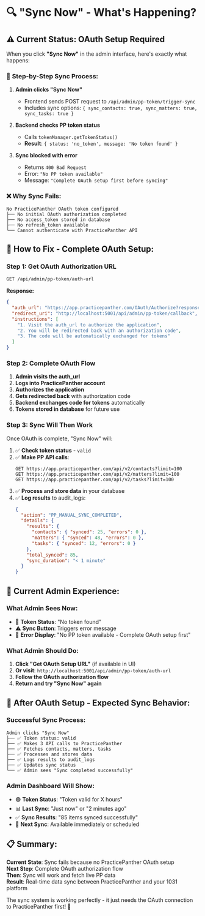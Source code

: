 # 🔍 "Sync Now" - What's Happening?

## ⚠️ **Current Status: OAuth Setup Required**

When you click **"Sync Now"** in the admin interface, here's exactly what happens:

### 🚀 **Step-by-Step Sync Process:**

1. **Admin clicks "Sync Now"** 
   - Frontend sends POST request to `/api/admin/pp-token/trigger-sync`
   - Includes sync options: `{ sync_contacts: true, sync_matters: true, sync_tasks: true }`

2. **Backend checks PP token status**
   - Calls `tokenManager.getTokenStatus()`
   - **Result**: `{ status: 'no_token', message: 'No token found' }`

3. **Sync blocked with error**
   - Returns `400 Bad Request`
   - Error: `"No PP token available"`
   - Message: `"Complete OAuth setup first before syncing"`

### ❌ **Why Sync Fails:**
```
No PracticePanther OAuth token configured
├── No initial OAuth authorization completed
├── No access_token stored in database
├── No refresh_token available
└── Cannot authenticate with PracticePanther API
```

## 🔧 **How to Fix - Complete OAuth Setup:**

### **Step 1: Get OAuth Authorization URL**
```bash
GET /api/admin/pp-token/auth-url
```
**Response:**
```json
{
  "auth_url": "https://app.practicepanther.com/OAuth/Authorize?response_type=code&client_id=YOUR_CLIENT_ID&redirect_uri=...",
  "redirect_uri": "http://localhost:5001/api/admin/pp-token/callback",
  "instructions": [
    "1. Visit the auth_url to authorize the application",
    "2. You will be redirected back with an authorization code", 
    "3. The code will be automatically exchanged for tokens"
  ]
}
```

### **Step 2: Complete OAuth Flow**
1. **Admin visits the auth_url**
2. **Logs into PracticePanther account** 
3. **Authorizes the application**
4. **Gets redirected back** with authorization code
5. **Backend exchanges code for tokens** automatically
6. **Tokens stored in database** for future use

### **Step 3: Sync Will Then Work**
Once OAuth is complete, "Sync Now" will:

1. ✅ **Check token status** - `valid`
2. ✅ **Make PP API calls**:
   ```
   GET https://app.practicepanther.com/api/v2/contacts?limit=100
   GET https://app.practicepanther.com/api/v2/matters?limit=100  
   GET https://app.practicepanther.com/api/v2/tasks?limit=100
   ```
3. ✅ **Process and store data** in your database
4. ✅ **Log results** to audit_logs:
   ```json
   {
     "action": "PP_MANUAL_SYNC_COMPLETED",
     "details": {
       "results": {
         "contacts": { "synced": 25, "errors": 0 },
         "matters": { "synced": 48, "errors": 0 },
         "tasks": { "synced": 12, "errors": 0 }
       },
       "total_synced": 85,
       "sync_duration": "< 1 minute"
     }
   }
   ```

## 🎯 **Current Admin Experience:**

### **What Admin Sees Now:**
- 🔴 **Token Status**: "No token found"
- ⚠️ **Sync Button**: Triggers error message
- 📝 **Error Display**: "No PP token available - Complete OAuth setup first"

### **What Admin Should Do:**
1. **Click "Get OAuth Setup URL"** (if available in UI)
2. **Or visit**: `http://localhost:5001/api/admin/pp-token/auth-url`
3. **Follow the OAuth authorization flow**
4. **Return and try "Sync Now" again**

## 🚀 **After OAuth Setup - Expected Sync Behavior:**

### **Successful Sync Process:**
```
Admin clicks "Sync Now"
├── ✅ Token status: valid
├── ✅ Makes 3 API calls to PracticePanther
├── ✅ Fetches contacts, matters, tasks
├── ✅ Processes and stores data
├── ✅ Logs results to audit_logs
├── ✅ Updates sync status
└── ✅ Admin sees "Sync completed successfully"
```

### **Admin Dashboard Will Show:**
- 🟢 **Token Status**: "Token valid for X hours"
- 📊 **Last Sync**: "Just now" or "2 minutes ago"
- ✅ **Sync Results**: "85 items synced successfully"
- 🔄 **Next Sync**: Available immediately or scheduled

## 📋 **Summary:**

**Current State**: Sync fails because no PracticePanther OAuth setup  
**Next Step**: Complete OAuth authorization flow  
**Then**: Sync will work and fetch live PP data  
**Result**: Real-time data sync between PracticePanther and your 1031 platform  

The sync system is working perfectly - it just needs the OAuth connection to PracticePanther first! 🎯